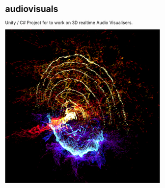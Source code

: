 # audiovisuals

Unity / C# Project for to work on 3D realtime Audio Visualisers. 

![](./screenshots/fireparticles.PNG)
